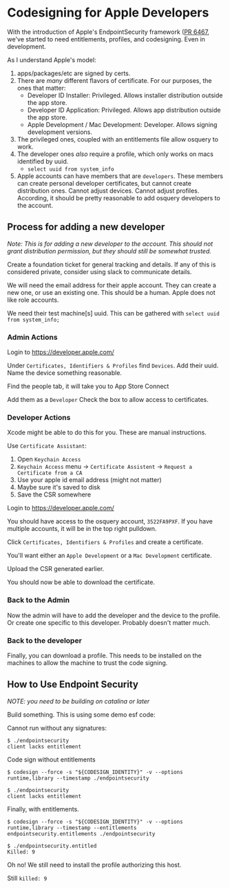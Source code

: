 # Codesigning for Apple Developers

With the introduction of Apple's EndpointSecurity framework ([PR
6467](https://github.com/osquery/osquery/pull/6467), we've started to
need entitlements, profiles, and codesigning. Even in development.

As I understand Apple's model:
1. apps/packages/etc are signed by certs. 
2. There are _many_ different flavors of certificate. For our
   purposes, the ones that matter:
   - Developer ID Installer: Privileged. Allows installer distribution
     outside the app store.
   - Developer ID Application: Privileged. Allows app distribution
     outside the app store.
   - Apple Development / Mac Development: Developer. Allows signing
     development versions.
3. The privileged ones, coupled with an entitlements file allow
   osquery to work.
4. The developer ones _also_ require a profile, which only works on
   macs identified by uuid.
   - `select uuid from system_info`
5. Apple accounts can have members that are `developers`. These
   members can create personal developer certificates, but cannot
   create distribution ones. Cannot adjust devices. Cannot adjust
   profiles. According, it should be pretty reasonable to add osquery
   developers to the account.
   
## Process for adding a new developer

_*Note*: This is for adding a new developer to the account. This
should not grant distribution permission, but they should still be somewhat trusted._

Create a foundation ticket for general tracking and details. If any of
this is considered private, consider using slack to communicate
details.

We will need the email address for their apple account. They can
create a new one, or use an existing one. This should be a
human. Apple does not like role accounts.

We need their test machine[s] uuid. This can be gathered with `select
uuid from system_info;`

### Admin Actions

Login to https://developer.apple.com/

Under `Certificates, Identifiers & Profiles` find `Devices`. Add their
uuid. Name the device something reasonable.

Find the people tab, it will take you to App Store Connect

Add them as a `Developer` Check the box to allow access to
certificates.

### Developer Actions

Xcode might be able to do this for you. These are manual instructions. 

Use `Certificate Assistant`:
1. Open `Keychain Access`
2. `Keychain Access` menu -> `Certificate Assistent` -> `Request a Certificate from a CA`
3. Use your apple id email address (might not matter)
4. Maybe sure it's saved to disk
5. Save the CSR somewhere

Login to https://developer.apple.com/

You should have access to the osquery account, `3522FA9PXF`. If you
have multiple accounts, it will be in the top right pulldown.

Click `Certificates, Identifiers & Profiles` and create a certificate. 

You'll want either an `Apple Development` or a `Mac Development`
certificate.

Upload the CSR generated earlier. 

You should now be able to download the certificate. 

### Back to the Admin

Now the admin will have to add the developer and the device to the
profile. Or create one specific to this developer. Probably doesn't
matter much.

### Back to the developer

Finally, you can download a profile. This needs to be installed on the
machines to allow the machine to trust the code signing.

## How to Use Endpoint Security

_*NOTE*: you need to be building on catalina or later_

Build something. This is using some demo esf code:

Cannot run without any signatures:

``` shell
$ ./endpointsecurity
client lacks entitlement
```


Code sign without entitlements

``` shell
$ codesign --force -s "${CODESIGN_IDENTITY}" -v --options runtime,library --timestamp ./endpointsecurity

$ ./endpointsecurity
client lacks entitlement
```

Finally, with entitlements. 

``` shell
$ codesign --force -s "${CODESIGN_IDENTITY}" -v --options runtime,library --timestamp --entitlements endpointsecurity.entitlements ./endpointsecurity

$ ./endpointsecurity.entitled 
Killed: 9
```


Oh no! We still need to install the profile authorizing this host. 

Still `killed: 9`
